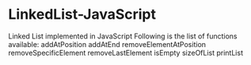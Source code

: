 # LinkedList-JavaScript
Linked List implemented in JavaScript
Following is the list of functions available:
addAtPosition
addAtEnd
removeElementAtPosition
removeSpecificElement
removeLastElement
isEmpty
sizeOfList
printList
